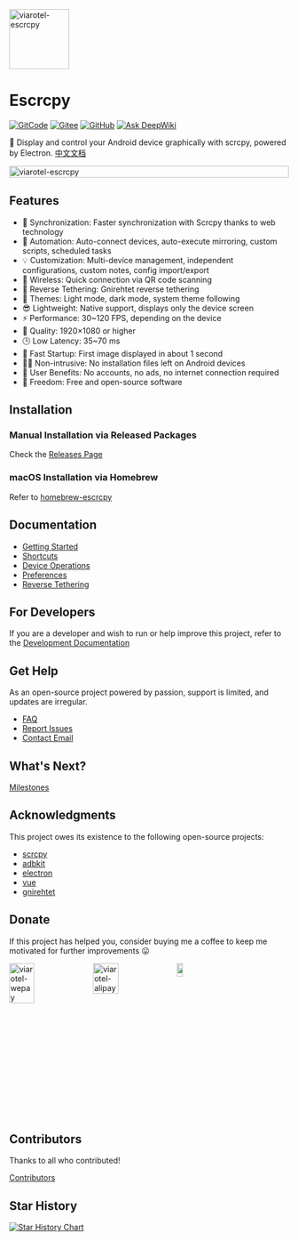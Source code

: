 <div style="display:flex;">
  <img src="https://cdn.jsdelivr.net/gh/viarotel-org/escrcpy@main/electron/resources/build/logo.png" alt="viarotel-escrcpy" width="108px">
</div>

# Escrcpy

[![GitCode](https://gitcode.com/viarotel-org/escrcpy/star/badge.svg)](https://gitcode.com/viarotel-org/escrcpy)
[![Gitee](https://gitee.com/viarotel-org/escrcpy/badge/star.svg?theme=dark)](https://gitee.com/viarotel-org/escrcpy)
[![GitHub](https://img.shields.io/github/stars/viarotel-org/escrcpy?label=Github%20Stars)](https://github.com/viarotel-org/escrcpy)
[![Ask DeepWiki](https://deepwiki.com/badge.svg)](https://deepwiki.com/viarotel-org/escrcpy)

📱 Display and control your Android device graphically with scrcpy, powered by Electron. [中文文档](https://github.com/viarotel-org/escrcpy/blob/main/README-CN.md)

<div style="display:flex;">
  <img src="./screenshots/zh-CN/overview.jpg" alt="viarotel-escrcpy" width="100%">
</div>

## Features

- 🏃 Synchronization: Faster synchronization with Scrcpy thanks to web technology
- 🤖 Automation: Auto-connect devices, auto-execute mirroring, custom scripts, scheduled tasks
- 💡 Customization: Multi-device management, independent configurations, custom notes, config import/export
- 📡 Wireless: Quick connection via QR code scanning
- 🔗 Reverse Tethering: Gnirehtet reverse tethering
- 🎨 Themes: Light mode, dark mode, system theme following
- 😎 Lightweight: Native support, displays only the device screen
- ⚡️ Performance: 30~120 FPS, depending on the device
- 🌟 Quality: 1920×1080 or higher
- 🕒 Low Latency: 35~70 ms
- 🚀 Fast Startup: First image displayed in about 1 second
- 🙅‍♂️ Non-intrusive: No installation files left on Android devices
- 🤩 User Benefits: No accounts, no ads, no internet connection required
- 🗽 Freedom: Free and open-source software

## Installation

### Manual Installation via Released Packages

Check the [Releases Page](https://github.com/viarotel-org/escrcpy/releases)

### macOS Installation via Homebrew

Refer to [homebrew-escrcpy](https://github.com/viarotel-org/homebrew-escrcpy)

## Documentation

- [Getting Started](https://escrcpy.viarotel.eu.org/guide/started)
- [Shortcuts](https://escrcpy.viarotel.eu.org/reference/scrcpy/shortcuts)
- [Device Operations](https://escrcpy.viarotel.eu.org/guide/operation)
- [Preferences](https://escrcpy.viarotel.eu.org/guide/preferences)
- [Reverse Tethering](https://escrcpy.viarotel.eu.org/reference/gnirehtet/)

## For Developers

If you are a developer and wish to run or help improve this project, refer to the [Development Documentation](https://github.com/viarotel-org/escrcpy/blob/main/develop.md)

## Get Help

As an open-source project powered by passion, support is limited, and updates are irregular.

- [FAQ](https://escrcpy.viarotel.eu.org/help/escrcpy)
- [Report Issues](https://github.com/viarotel-org/escrcpy/issues)
- [Contact Email](viarotel@qq.com)

## What's Next?

[Milestones](https://escrcpy.viarotel.eu.org/guide/milestones)

## Acknowledgments

This project owes its existence to the following open-source projects:

- [scrcpy](https://github.com/Genymobile/scrcpy)
- [adbkit](https://github.com/DeviceFarmer/adbkit)
- [electron](https://www.electronjs.org/)
- [vue](https://vuejs.org/)
- [gnirehtet](https://github.com/Genymobile/gnirehtet/)

## Donate

If this project has helped you, consider buying me a coffee to keep me motivated for further improvements 😛

<div style="display:flex;">
  <img src="https://cdn.jsdelivr.net/gh/viarotel-org/escrcpy@main/src/assets/sponsor/viarotel-wepay.png" alt="viarotel-wepay" width="30%">
  <img src="https://cdn.jsdelivr.net/gh/viarotel-org/escrcpy@main/src/assets/sponsor/viarotel-alipay.png" alt="viarotel-alipay" width="30%">
  <a href="https://www.paypal.com/paypalme/viarotel" target="_blank" rel="noopener noreferrer">
    <img src="https://cdn.jsdelivr.net/gh/viarotel-org/escrcpy@main/src/assets/sponsor/viarotel-paypal.png" alt="viarotel-paypal" width="30%">
  </a>
</div>

## Contributors

Thanks to all who contributed!

[Contributors](https://github.com/viarotel/escrcpy/graphs/contributors)

## Star History

[![Star History Chart](https://api.star-history.com/svg?repos=viarotel-org/escrcpy&type=Date)](https://star-history.com/#viarotel-org/escrcpy&Date)